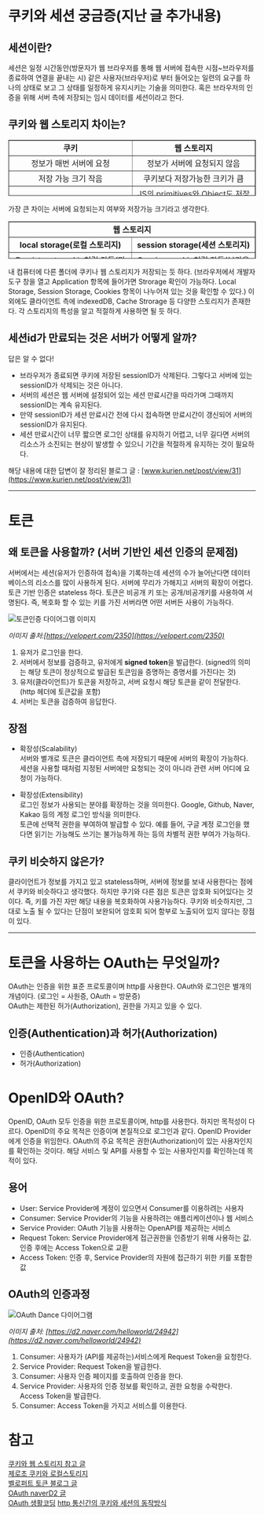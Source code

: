 # 쿠키와 세션 궁금증(지난 글 추가내용)

## 세션이란?

세션은 일정 시간동안(방문자가 웹 브라우저를 통해 웹 서버에 접속한 시점~브라우저를 종료하여 연결을 끝내는 시) 같은 사용자(브라우저)로 부터 들어오는 일련의 요구를 하나의 상태로 보고 그 상태를 일정하게 유지시키는
기술을 의미한다. 혹은 브라우저의 인증을 위해 서버 측에 저장되는 임시 데이터를 세션이라고 한다.

## 쿠키와 웹 스토리지 차이는?

<table style="border-collapse: collapse; width: 100%; height: 114px;" border="1"><tbody><tr style="height: 19px;"><td style="width: 50%; height: 19px; text-align: center;"><b>쿠키</b></td><td style="width: 50%; height: 19px; text-align: center;"><b>웹 스토리지</b></td></tr><tr style="height: 19px;"><td style="width: 50%; height: 19px; text-align: center;">정보가 매번 서버에 요청</td><td style="width: 50%; height: 19px; text-align: center;">정보가 서버에 요청되지 않음</td></tr><tr style="height: 19px;"><td style="width: 50%; height: 19px; text-align: center;">저장 가능 크기 작음</td><td style="width: 50%; height: 19px; text-align: center;">쿠키보다 저장가능한 크키가 큼</td></tr><tr style="height: 19px;"><td style="width: 50%; height: 19px; text-align: center;">문자열만 저장가능</td><td style="width: 50%; height: 19px; text-align: center;"><span style="color: #333333;">JS의 primitives와 Object도 저장가능 (key=value 형태로 저장)</span></td></tr><tr style="height: 19px;"><td style="width: 50%; height: 19px; text-align: center;">HTML5 이전부터 존재</td><td style="width: 50%; height: 19px; text-align: center;">HTML5 부터 추가</td></tr></tbody></table>

가장 큰 차이는 서버에 요청되는지 여부와 저장가능 크기라고 생각한다.

<table style="border-collapse: collapse; width: 100%; height: 76px;" border="1"><tbody><tr style="height: 19px;"><td style="width: 49.8837%; height: 19px; text-align: center;" colspan="2"><b>웹 스토리지</b></td></tr><tr style="height: 19px;"><td style="width: 49.8837%; height: 19px; text-align: center;"><b>local storage(로컬 스토리지)</b></td><td style="width: 50%; height: 19px; text-align: center;"><b>session storage(세션 스토리지)</b></td></tr><tr style="height: 19px;"><td style="width: 49.8837%; height: 19px; text-align: center;">Persistenct cookie처럼 작동(만료일까지 저장)</td><td style="width: 50%; height: 19px; text-align: center;">Session cookie처럼 작동(브라우저나 탭이 열린 동안에만 저장)</td></tr></tbody></table>

내 컴퓨터에 다른 폴더에 쿠키나 웹 스토리지가 저장되는 듯 하다. (브라우저에서 개발자도구 창을 열고 Application 항목에 들어가면 Strorage 확인이 가능하다. Local Storage, Session
Storage, Cookies 항목이 나누어져 있는 것을 확인할 수 있다.) 이외에도 클라이언트 측에 indexedDB, Cache Strorage 등 다양한 스토리지가 존재한다. 각 스토리지의 특성을 알고 적절하게
사용하면 될 듯 하다.

## 세션id가 만료되는 것은 서버가 어떻게 알까? 

답은 알 수 없다!

- 브라우저가 종료되면 쿠키에 저장된 sessionID가 삭제된다. 그렇다고 서버에 있는 sessionID가 삭제되는 것은 아니다.
- 서버의 세션은 웹 서버에 설정되어 있는 세션 만료시간을 따라가며 그때까지 sessionID는 계속 유지된다.
- 만약 sessionID가 세션 만료시간 전에 다시 접속하면 만료시간이 갱신되어 서버의 sessionID가 유지된다.
- 세션 만료시간이 너무 짧으면 로그인 상태를 유지하기 어렵고, 너무 길다면 서버의 리소스가 소진되는 현상이 발생할 수 있으니 기간을 적절하게 유지하는 것이 필요하다.

해당 내용에 대한 답변이 잘 정리된 블로그 글 : [www.kurien.net/post/view/31](https://www.kurien.net/post/view/31)

---

# 토큰

## 왜 토큰을 사용할까? (서버 기반인 세션 인증의 문제점)

서버에서는 세션(유저가 인증하여 접속)을 기록하는데 세션의 수가 늘어난다면 데이터베이스의 리소스를 많이 사용하게 된다. 서버에 무리가 가해지고 서버의 확장이 어렵다. 토큰 기반 인증은 stateless 하다. 토큰은
비공개 키 또는 공개/비공개키를 사용하여 서명된다. 즉, 복호화 할 수 있는 키를 가진 서버라면 어떤 서버든 사용이 가능하다.

![토큰인증 다이어그램 이미지](https://velopert.com/wp-content/uploads/2016/12/token-diagram.png)

_이미지 출처:[https://velopert.com/2350](https://velopert.com/2350)_

1. 유저가 로그인을 한다.
2. 서버에서 정보를 검증하고, 유저에게 **signed token**을 발급한다. (signed의 의미는 해당 토큰이 정상적으로 발급된 토큰임을 증명하는 증명서를 가진다는 것)
3. 유저(클라이언트)가 토큰을 저장하고, 서버 요청시 해당 토큰을 같이 전달한다. (http 헤더에 토큰값을 포함)
4. 서버는 토큰을 검증하여 응답한다.

## 장점

- 확장성(Scalability)  
  서버와 별개로 토큰은 클라이언트 측에 저장되기 때문에 서버의 확장이 가능하다. 세션을 사용할 때처럼 지정된 서버에만 요청되는 것이 아니라 관련 서버 어디에 요청이 가능하다.

- 확장성(Extensibility)  
  로그인 정보가 사용되는 분야를 확장하는 것을 의미한다. Google, Github, Naver, Kakao 등의 계정 로그인 방식을 의미한다.  
  토큰에 선택적 권한을 부여하여 발급할 수 있다. 예를 들어, 구글 계정 로그인을 했다면 읽기는 가능해도 쓰기는 불가능하게 하는 등의 차별적 권한 부여가 가능하다.

## 쿠키 비슷하지 않은가?

클라이언트가 정보를 가지고 있고 stateless하며, 서버에 정보를 보내 사용한다는 점에서 쿠키와 비슷하다고 생각했다. 하지만 쿠기와 다른 점은 토큰은 암호화 되어있다는 것이다. 즉, 키를 가진 자만 해당 내용을
복호화하여 사용가능하다. 쿠키와 비슷하지만, 그대로 노출 될 수 있다는 단점이 보완되어 암호회 되어 함부로 노출되어 있지 않다는 장점이 있다.

---

# 토큰을 사용하는 OAuth는 무엇일까?

OAuth는 인증을 위한 표준 프로토콜이며 http를 사용한다. OAuth와 로그인은 별개의 개념이다. (로그인 = 사원증, OAuth = 방문증)  
OAuth는 제한된 허가(Authorization), 권한을 가지고 있을 수 있다.

## 인증(Authentication)과 허가(Authorization)

- 인증(Authentication)
- 허가(Authorization)

# OpenID와 OAuth?

OpenID, OAuth 모두 인증을 위한 프로토콜이며, http를 사용한다. 하지만 목적성이 다르다. OpenID의 주요 목적은 인증이며 본질적으로 로그인과 같다. OpenID Provider에게 인증을 위임한다.
OAuth의 주요 목적은 권한(Authorization)이 있는 사용자인지를 확인하는 것이다. 해당 서비스 및 API를 사용할 수 있는 사용자인지를 확인하는데 목적이 있다.

## 용어

- User: Service Provider에 계정이 있으면서 Consumer를 이용하려는 사용자
- Consumer: Service Provider의 기능을 사용하려는 애플리케이션이나 웹 서비스
- Service Provider: OAuth 기능을 사용하는 OpenAPI를 제공하는 서비스
- Request Token: Service Provider에게 접근권한을 인증받기 위해 사용하는 값. 인증 후에는 Access Token으로 교환
- Access Token: 인증 후, Service Provider의 자원에 접근하기 위한 키를 포함한 값

## OAuth의 인증과정

![OAuth Dance 다이어그램](https://d2.naver.com/content/images/2015/06/helloworld-24942-3.png)

_이미지 출처: [https://d2.naver.com/helloworld/24942](https://d2.naver.com/helloworld/24942)_

1. Consumer: 사용자가 (API를 제공하는)서비스에게 Request Token을 요청한다.
2. Service Provider: Request Token을 발급한다.
3. Consumer: 사용자 인증 페이지를 호출하여 인증을 한다.
4. Service Provider: 사용자의 인증 정보를 확인하고, 권한 요청을 수락한다. Access Token을 발급한다.
5. Consumer: Access Token을 가지고 서비스를 이용한다.

# 참고

[쿠키와 웹 스토리지 참고 글](https://erwinousy.medium.com/%EC%BF%A0%ED%82%A4-vs-%EB%A1%9C%EC%BB%AC%EC%8A%A4%ED%86%A0%EB%A6%AC%EC%A7%80-%EC%B0%A8%EC%9D%B4%EC%A0%90%EC%9D%80-%EB%AC%B4%EC%97%87%EC%9D%BC%EA%B9%8C-28b8db2ca7b2)  
[제로초 쿠키와 로컬스토리지](https://www.zerocho.com/category/HTML&DOM/post/5918515b1ed39f00182d3048)  
[벨로퍼트 토큰 블로그 글](https://velopert.com/2350)  
[OAuth naverD2 글](https://d2.naver.com/helloworld/24942)  
[OAuth 생활코딩](https://opentutorials.org/course/3405/22004)
[http 통신간의 쿠키와 세션의 동작방식](https://www.kurien.net/post/view/31)